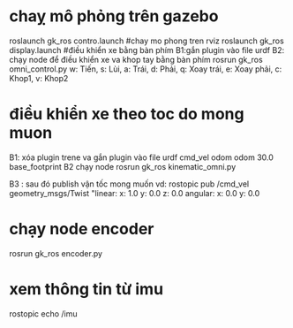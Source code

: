 # chaỵ mô phỏng trên gazebo
roslaunch gk_ros contro.launch
#chay mo phong tren rviz 
roslaunch gk_ros display.launch
#điều khiển xe bằng bàn phím 
B1:gắn plugin vào file urdf
 <gazebo>
  <plugin name="gazebo_ros_control" filename="libgazebo_ros_control.so"/>
</gazebo>
B2: chạy node để điều khiển xe va khop tay bằng bàn phím
 rosrun gk_ros omni_control.py
 w: Tiến, s: Lùi, a: Trái, d: Phải, q: Xoay trái, e: Xoay phải, c: Khop1, v: Khop2
# điều khiển xe theo toc do mong muon
B1: xóa plugin trene va gắn plugin vào file urdf
<gazebo>
    <plugin name="object_controller" filename="libgazebo_ros_planar_move.so">
      <commandTopic>cmd_vel</commandTopic>
      <odometryTopic>odom</odometryTopic>
      <odometryFrame>odom</odometryFrame>
      <odometryRate>30.0</odometryRate>
      <robotBaseFrame>base_footprint</robotBaseFrame>
    </plugin>
  </gazebo> 
  B2 chạy node 
  rosrun gk_ros kinematic_omni.py
  
  B3 : sau đó publish vận tốc mong muốn 
  vd: rostopic pub /cmd_vel geometry_msgs/Twist "linear:
  x: 1.0
  y: 0.0
  z: 0.0
angular:
  x: 0.0
  y: 0.0
# chạy node encoder
rosrun gk_ros encoder.py
# xem thông tin từ imu
rostopic echo /imu
